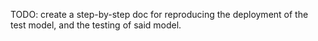TODO: create a step-by-step doc for reproducing the deployment of the test model, and the testing of said model.

